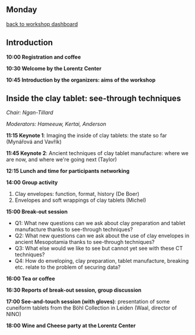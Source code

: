 ## Monday

[back to workshop dashboard](../program.md)


## Introduction

**10:00 Registration and coffee**

**10:30 Welcome by the Lorentz Center**

**10:45 Introduction by the organizers: aims of the workshop**


## Inside the clay tablet: see-through techniques

_Chair: Ngan-Tillard_

_Moderators: Hameeuw, Kertai, Anderson_

**11:15 Keynote 1**: Imaging the inside of clay tablets: the state so far (Mynářová and Vavřík)

**11:45 Keynote 2**: Ancient techniques of clay tablet manufacture: where we are now, and where we're going next (Taylor)

**12:15 Lunch and time for participants networking**

**14:00 Group activity**

1. Clay envelopes: function, format, history (De Boer)
2. Envelopes and soft wrappings of clay tablets (Michel)

**15:00 Break-out session**

* Q1: What new questions can we ask about clay preparation and tablet manufacture thanks to see-through techniques?
* Q2: What new questions can we ask about the use of clay envelopes in ancient Mesopotamia thanks to see-through techniques?
* Q3: What else would we like to see but cannot yet see with these CT techniques?
* Q4: How do enveloping, clay preparation, tablet manufacture, breaking etc. relate to the problem of securing data?

**16:00 Tea or coffee**

**16:30 Reports of break-out session, group discussion**

**17:00 See-and-touch session (with gloves)**:
presentation of some cuneiform tablets
from the Böhl Collection in Leiden (Waal, director of NINO)

**18:00 Wine and Cheese party at the Lorentz Center**

